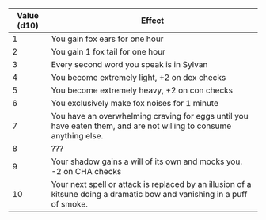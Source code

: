 | Value (d10) | Effect                                                                                                                   |
| ----------- | ------------------------------------------------------------------------------------------------------------------------ |
| 1           | You gain fox ears for one hour                                                                                           |
| 2           | You gain 1 fox tail for one hour                                                                                         |
| 3           | Every second word you speak is in Sylvan                                                                                 |
| 4           | You become extremely light, +2 on dex checks                                                                             |
| 5           | You become extremely heavy, +2 on con checks                                                                             |
| 6           | You exclusively make fox noises for 1 minute                                                                             |
| 7           | You have an overwhelming craving for eggs until you have eaten them, and are not willing to consume anything else.       |
| 8           | ???                                                                                                                      |
| 9           | Your shadow gains a will of its own and mocks you. -2 on CHA checks                                                      |
| 10          | Your next spell or attack is replaced by an illusion of a kitsune doing a dramatic bow and vanishing in a puff of smoke. |